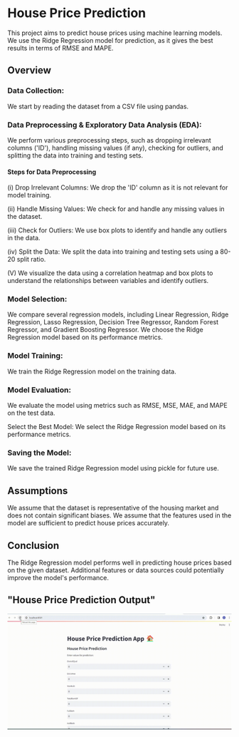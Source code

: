 # House Price Prediction
This project aims to predict house prices using machine learning models. We use the Ridge Regression model for prediction, as it gives the best results in terms of RMSE and MAPE.

##  Overview
### Data Collection: 
We start by reading the dataset from a CSV file using pandas.

### Data Preprocessing & Exploratory Data Analysis (EDA):
We perform various preprocessing steps, such as dropping irrelevant columns ('ID'), handling missing values (if any), checking for outliers, and splitting the data into training and testing sets.
#### Steps for Data Preprocessing
(i) Drop Irrelevant Columns: We drop the 'ID' column as it is not relevant for model training.

(ii) Handle Missing Values: We check for and handle any missing values in the dataset.

(iii) Check for Outliers: We use box plots to identify and handle any outliers in the data.

(iv) Split the Data: We split the data into training and testing sets using a 80-20 split ratio.

(V)  We visualize the data using a correlation heatmap and box plots to understand the relationships between variables and identify outliers.

### Model Selection: 
We compare several regression models, including Linear Regression, Ridge Regression, Lasso Regression, Decision Tree Regressor, Random Forest Regressor, and Gradient Boosting Regressor. We choose the Ridge Regression model based on its performance metrics.

### Model Training: 
We train the Ridge Regression model on the training data.

### Model Evaluation: 
We evaluate the model using metrics such as RMSE, MSE, MAE, and MAPE on the test data.

Select the Best Model: We select the Ridge Regression model based on its performance metrics.

### Saving the Model: 
We save the trained Ridge Regression model using pickle for future use.

## Assumptions
We assume that the dataset is representative of the housing market and does not contain significant biases.
We assume that the features used in the model are sufficient to predict house prices accurately.

## Conclusion
The Ridge Regression model performs well in predicting house prices based on the given dataset. Additional features or data sources could potentially improve the model's performance.

## "House Price Prediction Output"


![Image Alt text](/kanerika_Assign_results.gif)
